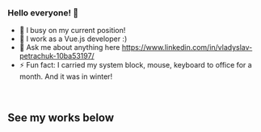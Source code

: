 ### Hello everyone! 👋

- 🔭 I busy on my current position!
- 🌱 I work as a Vue.js developer  :)
- 💬 Ask me about anything here https://www.linkedin.com/in/vladyslav-petrachuk-10ba53197/
- ⚡ Fun fact: I carried my system block, mouse, keyboard to office for a month. And it was in winter!

<br />

## See my works below

